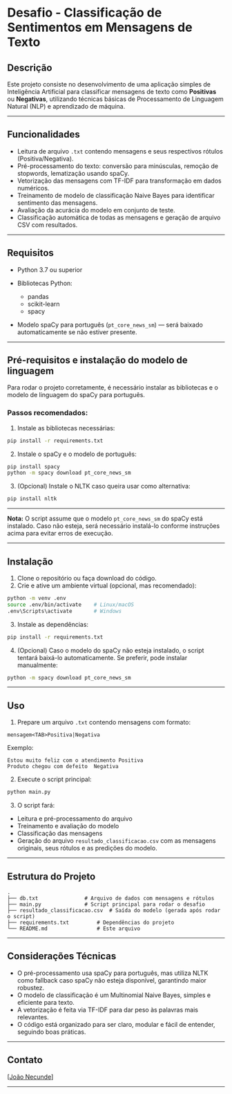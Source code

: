 # Desafio - Classificação de Sentimentos em Mensagens de Texto

## Descrição

Este projeto consiste no desenvolvimento de uma aplicação simples de Inteligência Artificial para classificar mensagens de texto como **Positivas** ou **Negativas**, utilizando técnicas básicas de Processamento de Linguagem Natural (NLP) e aprendizado de máquina.

---

## Funcionalidades

* Leitura de arquivo `.txt` contendo mensagens e seus respectivos rótulos (Positiva/Negativa).
* Pré-processamento do texto: conversão para minúsculas, remoção de stopwords, lematização usando spaCy.
* Vetorização das mensagens com TF-IDF para transformação em dados numéricos.
* Treinamento de modelo de classificação Naive Bayes para identificar sentimento das mensagens.
* Avaliação da acurácia do modelo em conjunto de teste.
* Classificação automática de todas as mensagens e geração de arquivo CSV com resultados.

---

## Requisitos

* Python 3.7 ou superior
* Bibliotecas Python:

  * pandas
  * scikit-learn
  * spacy
* Modelo spaCy para português (`pt_core_news_sm`) — será baixado automaticamente se não estiver presente.

---

## Pré-requisitos e instalação do modelo de linguagem

Para rodar o projeto corretamente, é necessário instalar as bibliotecas e o modelo de linguagem do spaCy para português.

### Passos recomendados:

1. Instale as bibliotecas necessárias:

```bash
pip install -r requirements.txt
```

2. Instale o spaCy e o modelo de português:

```bash
pip install spacy
python -m spacy download pt_core_news_sm
```

3. (Opcional) Instale o NLTK caso queira usar como alternativa:

```bash
pip install nltk
```

---

**Nota:**
O script assume que o modelo `pt_core_news_sm` do spaCy está instalado. Caso não esteja, será necessário instalá-lo conforme instruções acima para evitar erros de execução.

---

## Instalação

1. Clone o repositório ou faça download do código.
2. Crie e ative um ambiente virtual (opcional, mas recomendado):

```bash
python -m venv .env
source .env/bin/activate    # Linux/macOS
.env\Scripts\activate       # Windows
```

3. Instale as dependências:

```bash
pip install -r requirements.txt
```

4. (Opcional) Caso o modelo do spaCy não esteja instalado, o script tentará baixá-lo automaticamente. Se preferir, pode instalar manualmente:

```bash
python -m spacy download pt_core_news_sm
```

---

## Uso

1. Prepare um arquivo `.txt` contendo mensagens com formato:

```
mensagem<TAB>Positiva|Negativa
```

Exemplo:

```
Estou muito feliz com o atendimento	Positiva
Produto chegou com defeito	Negativa
```

2. Execute o script principal:

```bash
python main.py
```

3. O script fará:

* Leitura e pré-processamento do arquivo
* Treinamento e avaliação do modelo
* Classificação das mensagens
* Geração do arquivo `resultado_classificacao.csv` com as mensagens originais, seus rótulos e as predições do modelo.

---

## Estrutura do Projeto

```
.
├── db.txt               # Arquivo de dados com mensagens e rótulos
├── main.py              # Script principal para rodar o desafio
├── resultado_classificacao.csv  # Saída do modelo (gerada após rodar o script)
├── requirements.txt         # Dependências do projeto
└── README.md                # Este arquivo
```

---

## Considerações Técnicas

* O pré-processamento usa spaCy para português, mas utiliza NLTK como fallback caso spaCy não esteja disponível, garantindo maior robustez.
* O modelo de classificação é um Multinomial Naive Bayes, simples e eficiente para texto.
* A vetorização é feita via TF-IDF para dar peso às palavras mais relevantes.
* O código está organizado para ser claro, modular e fácil de entender, seguindo boas práticas.

---

## Contato

\[[João Necunde](https://www.linkedin.com/in/joao-necunde/)]

---
